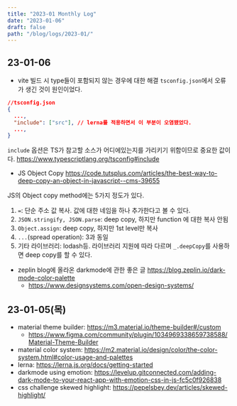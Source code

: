 ```yaml
---
title: "2023-01 Monthly Log"
date: "2023-01-06"
draft: false
path: "/blog/logs/2023-01/"
---
```


## 23-01-06

* vite 빌드 시 type들이 포함되지 않는 경우에 대한 해결
`tsconfig.json`에서 오류가 생긴 것이 원인이었다.
```json
//tsconfig.json
{
  ...,
  "include": ["src"], // lerna를 적용하면서 이 부분이 오염됐었다.
  ...,
}
```
`include` 옵션은 TS가 참고할 소스가 어디에있는지를 가리키기 위함이므로 중요한 값이다. https://www.typescriptlang.org/tsconfig#include

* JS Object Copy
https://code.tutsplus.com/articles/the-best-way-to-deep-copy-an-object-in-javascript--cms-39655

JS의 Object copy method에는 5가지 정도가 있다.
1. `=`: 단순 주소 값 복사. 값에 대한 네임을 하나 추가한다고 볼 수 있다.
2. `JSON.stringify, JSON.parse`: deep copy, 하지만 function 에 대한 복사 안됨
3. `Object.assign`: deep copy, 하지만 1st level만 복사
4. `...`(spread operation): 3과 동일
5. 기타 라이브러리: lodash등. 라이브러리 지원에 따라 다르며 `_.deepCopy`를 사용하면 deep copy를 할 수 있다.

* zeplin blog에 올라온 darkmode에 관한 좋은 글 https://blog.zeplin.io/dark-mode-color-palette
  * https://www.designsystems.com/open-design-systems/

## 23-01-05(목)
* material theme builder: https://m3.material.io/theme-builder#/custom
  * https://www.figma.com/community/plugin/1034969338659738588/Material-Theme-Builder
* material color system: https://m2.material.io/design/color/the-color-system.html#color-usage-and-palettes
* lerna: https://lerna.js.org/docs/getting-started
* darkmode using emotion: https://levelup.gitconnected.com/adding-dark-mode-to-your-react-app-with-emotion-css-in-js-fc5c0f926838
* css challenge skewed highlight: https://pepelsbey.dev/articles/skewed-highlight/
